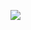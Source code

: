 

<a href="https://codeclimate.com/github/GilbertTheCreator/Modern-Web-Technologies/maintainability"><img src="https://api.codeclimate.com/v1/badges/15bf603580dd91cb1863/maintainability" /></a>
